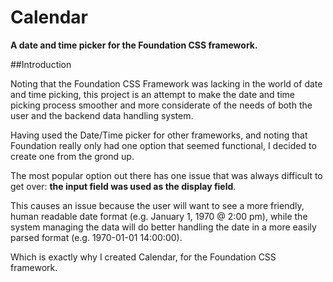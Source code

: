 Calendar
====================================

__A date and time picker for the Foundation CSS framework.__


##Introduction

Noting that the Foundation CSS Framework was lacking in the world of date and time picking, this project is an attempt to make the date and time picking process smoother and more considerate of the needs of both the user and the backend data handling system.

Having used the Date/Time picker for other frameworks, and noting that Foundation really only had one option that seemed functional, I decided to create one from the grond up. 

The most popular option out there has one issue that was always difficult to get over: __the input field was used as the display field__.  

This causes an issue because the user will want to see a more friendly, human readable date format (e.g. January 1, 1970 @ 2:00 pm), while the system managing the data will do better handling the date in a more easily parsed format (e.g. 1970-01-01 14:00:00).

Which is exactly why I created Calendar, for the Foundation CSS framework.

